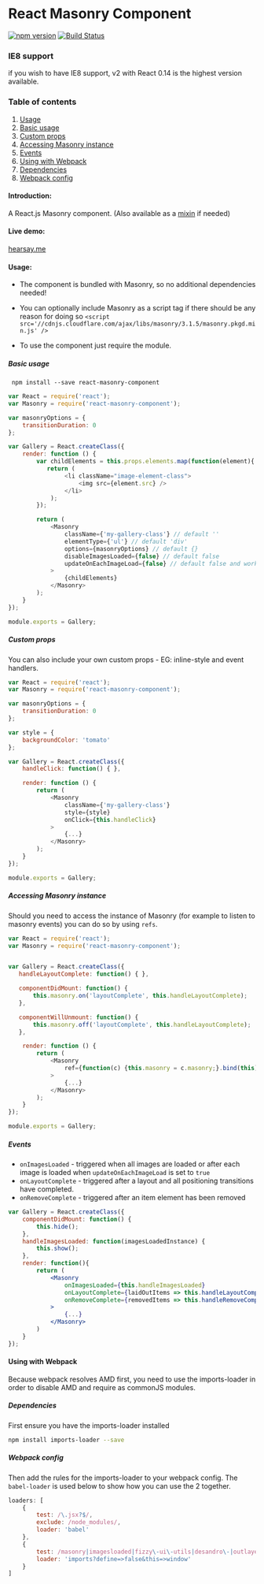 React Masonry Component
=======================

[![npm version](https://badge.fury.io/js/react-masonry-component.svg)](http://badge.fury.io/js/react-masonry-component)
[![Build Status](https://travis-ci.org/eiriklv/react-masonry-component.svg?branch=master)](https://travis-ci.org/eiriklv/react-masonry-component)

### IE8 support
if you wish to have IE8 support, v2 with React 0.14 is the highest version available.

### Table of contents
1. [Usage](#usage)
  1. [Basic usage](#basic-usage)
  2. [Custom props](#custom-props)
  3. [Accessing Masonry instance](#accessing-masonry-instance)
  4. [Events](#events)
3. [Using with Webpack](#using-with-webpack)
  1. [Dependencies](#dependencies)
  2. [Webpack config](#webpack-config)

#### Introduction:
A React.js Masonry component. (Also available as a [mixin](https://github.com/eiriklv/react-masonry-mixin) if needed)

#### Live demo:
[hearsay.me](http://www.hearsay.me)

#### Usage:

* The component is bundled with Masonry, so no additional dependencies needed!
* You can optionally include Masonry as a script tag if there should be any reason for doing so
`<script src='//cdnjs.cloudflare.com/ajax/libs/masonry/3.1.5/masonry.pkgd.min.js' />`

* To use the component just require the module.

##### Basic usage
``` npm install --save react-masonry-component```
```js
var React = require('react');
var Masonry = require('react-masonry-component');

var masonryOptions = {
    transitionDuration: 0
};

var Gallery = React.createClass({
    render: function () {
        var childElements = this.props.elements.map(function(element){
           return (
                <li className="image-element-class">
                    <img src={element.src} />
                </li>
            );
        });

        return (
            <Masonry
                className={'my-gallery-class'} // default ''
                elementType={'ul'} // default 'div'
                options={masonryOptions} // default {}
                disableImagesLoaded={false} // default false
                updateOnEachImageLoad={false} // default false and works only if disableImagesLoaded is false
            >
                {childElements}
            </Masonry>
        );
    }
});

module.exports = Gallery;
```

##### Custom props
You can also include your own custom props - EG: inline-style and event handlers.

```js
var React = require('react');
var Masonry = require('react-masonry-component');

var masonryOptions = {
    transitionDuration: 0
};

var style = {
    backgroundColor: 'tomato'
};

var Gallery = React.createClass({
    handleClick: function() { },

    render: function () {
        return (
            <Masonry
                className={'my-gallery-class'}
                style={style}
                onClick={this.handleClick}
            >
                {...}
            </Masonry>
        );
    }
});

module.exports = Gallery;
```

##### Accessing Masonry instance
Should you need to access the instance of Masonry (for example to listen to masonry events)
you can do so by using `refs`.

 ```js
 var React = require('react');
 var Masonry = require('react-masonry-component');


 var Gallery = React.createClass({
    handleLayoutComplete: function() { },

    componentDidMount: function() {
        this.masonry.on('layoutComplete', this.handleLayoutComplete);
    },

    componentWillUnmount: function() {
        this.masonry.off('layoutComplete', this.handleLayoutComplete);
    },

     render: function () {
         return (
             <Masonry
                 ref={function(c) {this.masonry = c.masonry;}.bind(this)}
             >
                 {...}
             </Masonry>
         );
     }
 });

 module.exports = Gallery;
 ```

##### Events

- `onImagesLoaded` - triggered when all images are loaded or after each image is loaded when `updateOnEachImageLoad` is set to `true`
- `onLayoutComplete` - triggered after a layout and all positioning transitions have completed. 
- `onRemoveComplete` - triggered after an item element has been removed

```jsx
var Gallery = React.createClass({
    componentDidMount: function() {
        this.hide();
    },
    handleImagesLoaded: function(imagesLoadedInstance) {
        this.show();
    },
    render: function(){
        return (
            <Masonry
                onImagesLoaded={this.handleImagesLoaded}
                onLayoutComplete={laidOutItems => this.handleLayoutComplete(laidOutItems)}
                onRemoveComplete={removedItems => this.handleRemoveComplete(removedItems)}
            >
                {...}
            </Masonry>
        )
    }
});
```

#### Using with Webpack
Because webpack resolves AMD first, you need to use the imports-loader in order to disable AMD
and require as commonJS modules.

##### Dependencies
First ensure you have the imports-loader installed
```sh
npm install imports-loader --save
```

##### Webpack config
Then add the rules for the imports-loader to your webpack config.
The `babel-loader` is used below to show how you can use the 2 together.
```js
loaders: [
    {
        test: /\.jsx?$/,
        exclude: /node_modules/,
        loader: 'babel'
    },
    {
        test: /masonry|imagesloaded|fizzy\-ui\-utils|desandro\-|outlayer|get\-size|doc\-ready|eventie|eventemitter/,
        loader: 'imports?define=>false&this=>window'
    }
]
```
